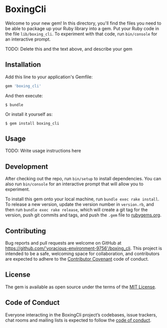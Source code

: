 # BoxingCli

Welcome to your new gem! In this directory, you'll find the files you need to be able to package up your Ruby library into a gem. Put your Ruby code in the file `lib/boxing_cli`. To experiment with that code, run `bin/console` for an interactive prompt.

TODO: Delete this and the text above, and describe your gem

## Installation

Add this line to your application's Gemfile:

```ruby
gem 'boxing_cli'
```

And then execute:

    $ bundle

Or install it yourself as:

    $ gem install boxing_cli

## Usage

TODO: Write usage instructions here

## Development

After checking out the repo, run `bin/setup` to install dependencies. You can also run `bin/console` for an interactive prompt that will allow you to experiment.

To install this gem onto your local machine, run `bundle exec rake install`. To release a new version, update the version number in `version.rb`, and then run `bundle exec rake release`, which will create a git tag for the version, push git commits and tags, and push the `.gem` file to [rubygems.org](https://rubygems.org).

## Contributing

Bug reports and pull requests are welcome on GitHub at https://github.com/'voracious-environment-9756'/boxing_cli. This project is intended to be a safe, welcoming space for collaboration, and contributors are expected to adhere to the [Contributor Covenant](http://contributor-covenant.org) code of conduct.

## License

The gem is available as open source under the terms of the [MIT License](https://opensource.org/licenses/MIT).

## Code of Conduct

Everyone interacting in the BoxingCli project’s codebases, issue trackers, chat rooms and mailing lists is expected to follow the [code of conduct](https://github.com/'voracious-environment-9756'/boxing_cli/blob/master/CODE_OF_CONDUCT.md).
